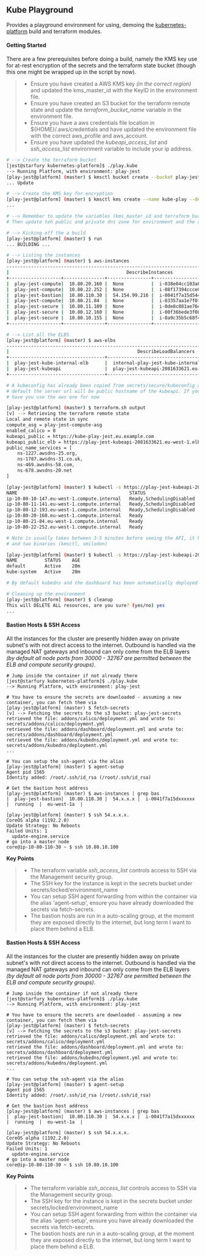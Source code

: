 ## Kube Playground

Provides a playground environment for using, demoing the [kubernetes-platform](https://github.com/gambol99/kubernetes-platform) build and terraform modules.

#### **Getting Started**

There are a few prerequisites before doing a build, namely the KMS key use for at-rest encryption of the secrets and the terraform state bucket (though this one might be wrapped up in the script by now).

> - Ensure you have created a AWS KMS key *(in the correct region)* and updated the kms_master_id with the KeyID in the environment file.
> - Ensure you have created an S3 bucket for the terraform remote state and update the *terraform_bucket_name* variable in the environment file.
> - Ensure you have a aws credentials file location in ${HOME}/.aws/credentials and have updated the environment file with the correct aws_profile and aws_account.
> - Ensure you have updated the *kubeapi_access_list* and *ssh_access_list* environment variable to include your ip address.

```bash
# --> Create the terraform bucket
[jest@starfury kubernetes-platform]$ ./play.kube
--> Running Platform, with environment: play-jest
[play-jest@platform] (master) $ kmsctl bucket create --bucket play-jest-kube-terraform-eu-west-1
... Update

# --> Create the KMS key for encryption
[play-jest@platform] (master) $ kmsctl kms create --name kube-play --description "A shared KMS used for playground builds"
...

# --> Remember to update the variables (kms_master_id and terraform_bucket_name) in the platform/env.tfvars file !!
# Then update teh public and private dns zone for environment and the access lists for ssh and kubeapi access (defaults 0.0.0.0/0)

# --> Kicking off the a build
[play-jest@platform] (master) $ run  
... BUILDING ...

# --> Listing the instances
[play-jest@platform] (master) $ aws-instances
--------------------------------------------------------------------------------------------------------
|                                           DescribeInstances                                          |
+-------------------+---------------+----------------+----------------------+-----------+--------------+
|  play-jest-compute|  10.80.20.160 |  None          |  i-038e04cc103a61161 |  running  |  eu-west-1a  |
|  play-jest-compute|  10.80.22.252 |  None          |  i-08f17394ccce0c69b |  running  |  eu-west-1c  |
|  play-jest-bastion|  10.80.110.30 |  54.154.99.216 |  i-0041f7a15d54455d2 |  running  |  eu-west-1a  |
|  play-jest-compute|  10.80.21.84  |  None          |  i-03357aa1e7f0f6aa9 |  running  |  eu-west-1b  |
|  play-jest-secure |  10.80.11.109 |  None          |  i-0de8c881ae76e6600 |  running  |  eu-west-1b  |
|  play-jest-secure |  10.80.12.160 |  None          |  i-00f36bede3f0894ef |  running  |  eu-west-1c  |
|  play-jest-secure |  10.80.10.155 |  None          |  i-0a9c35b5c68f49100 |  running  |  eu-west-1a  |
+-------------------+---------------+----------------+----------------------+-----------+--------------+

# --> List all the ELBS
[play-jest@platform] (master) $ aws-elbs
--------------------------------------------------------------------------------------------------------------------
|                                               DescribeLoadBalancers                                              |
+-----------------------------------+------------------------------------------------------------------------------+
|  play-jest-kube-internal-elb      |  internal-play-jest-kube-internal-elb-382791532.eu-west-1.elb.amazonaws.com  |
|  play-jest-kubeapi                |  play-jest-kubeapi-2081633621.eu-west-1.elb.amazonaws.com                    |
+-----------------------------------+------------------------------------------------------------------------------+

# A kubeconfig has already been copied from secrets/secure/kubeconfig_admin to ~/.kube/config for you. Note, by
# default the server url will be public hostname of the kubeapi. If you have not set the sub-domain yet your'll
# have you use the aws one for now

[play-jest@platform] (master) $ terraform.sh output
[v] --> Retrieving the terraform remote state
Local and remote state in sync
compute_asg = play-jest-compute-asg
enabled_calico = 0
kubeapi_public = https://kube-play-jest.eu.example.com
kubeapi_public_elb = https://play-jest-kubeapi-2081633621.eu-west-1.elb.amazonaws.com
public_name_services = [
    ns-1227.awsdns-25.org,
    ns-1787.awsdns-31.co.uk,
    ns-469.awsdns-58.com,
    ns-678.awsdns-20.net
]

[play-jest@platform] (master) $ kubectl -s https://play-jest-kubeapi-2081633621.eu-west-1.elb.amazonaws.com get nodes
NAME                                         STATUS                     AGE
ip-10-80-10-147.eu-west-1.compute.internal   Ready,SchedulingDisabled   4m
ip-10-80-11-141.eu-west-1.compute.internal   Ready,SchedulingDisabled   4m
ip-10-80-12-193.eu-west-1.compute.internal   Ready,SchedulingDisabled   5m
ip-10-80-20-160.eu-west-1.compute.internal   Ready                      5m
ip-10-80-21-84.eu-west-1.compute.internal    Ready                      5m
ip-10-80-22-252.eu-west-1.compute.internal   Ready                      5m

# Note is usually takes between 3-5 minutes before seeing the API, it has to download containers (kubelet, hyperkube, kube-auth, kmsctl)
# and two binaries (kmsctl, smilodon)

[play-jest@platform] (master) $ kubectl -s https://play-jest-kubeapi-2081633621.eu-west-1.elb.amazonaws.com get ns
NAME          STATUS    AGE
default       Active    20m
kube-system   Active    20m

# By default kubedns and the dashboard has been automatically deployed via the kube-addons manifest.

# Cleaning up the environment
[play-jest@platform] (master) $ cleanup
This will DELETE ALL resources, are you sure? (yes/no) yes
...
```

#### **Bastion Hosts & SSH Access**

All the instances for the cluster are presently hidden away on private subnet's with not direct access to the internet. Outbound is handled via the managed NAT gateways and inbound can only come from the ELB layers *(by default all node ports from 30000 - 32767 are permitted between the ELB and compute security groups)*.

```shell
# Jump inside the container if not already there
[jest@starfury kubernetes-platform]$ ./play.kube
--> Running Platform, with environment: play-jest

# You have to ensure the secrets are downloaded - assuming a new container, you can fetch them via
[play-jest@platform] (master) $ fetch-secrets
[v] --> Fetching the secrets to the s3 bucket: play-jest-secrets
retrieved the file: addons/calico/deployment.yml and wrote to: secrets/addons/calico/deployment.yml
retrieved the file: addons/dashboard/deployment.yml and wrote to: secrets/addons/dashboard/deployment.yml
retrieved the file: addons/kubedns/deployment.yml and wrote to: secrets/addons/kubedns/deployment.yml
...

# You can setup the ssh-agent via the alias
[play-jest@platform] (master) $ agent-setup
Agent pid 1565
Identity added: /root/.ssh/id_rsa (/root/.ssh/id_rsa)

# Get the bastion host address
[play-jest@platform] (master) $ aws-instances | grep bas
|  play-jest-bastion|  10.80.110.30 |  54.x.x.x |  i-0041f7a15dxxxxxx |  running  |  eu-west-1a  |

[play-jest@platform] (master) $ ssh 54.x.x.x.
CoreOS alpha (1192.2.0)
Update Strategy: No Reboots
Failed Units: 1
  update-engine.service
# go into a master node
core@ip-10-80-110-30 ~ $ ssh 10.80.10.100
```
**Key Points**

> - The terraform variable *ssh_access_list* controls access to SSH via the Management security group.
> - The SSH key for the instance is kept in the secrets bucket under secrets/locked/environment_name
> - You can setup SSH agent forwarding from within the container via the alias 'agent-setup', ensure you have already downloaded the secrets via fetch-secrets.
> - The bastion hosts are run in a auto-scaling group, at the moment they are exposed directly to the internet, but long term I want to place them behind a ELB.

#### **Bastion Hosts & SSH Access**

All the instances for the cluster are presently hidden away on private subnet's with not direct access to the internet. Outbound is handled via the managed NAT gateways and inbound can only come from the ELB layers *(by default all node ports from 30000 - 32767 are permitted between the ELB and compute security groups)*.

```shell
# Jump inside the container if not already there
[jest@starfury kubernetes-platform]$ ./play.kube
--> Running Platform, with environment: play-jest

# You have to ensure the secrets are downloaded - assuming a new container, you can fetch them via
[play-jest@platform] (master) $ fetch-secrets
[v] --> Fetching the secrets to the s3 bucket: play-jest-secrets
retrieved the file: addons/calico/deployment.yml and wrote to: secrets/addons/calico/deployment.yml
retrieved the file: addons/dashboard/deployment.yml and wrote to: secrets/addons/dashboard/deployment.yml
retrieved the file: addons/kubedns/deployment.yml and wrote to: secrets/addons/kubedns/deployment.yml
...

# You can setup the ssh-agent via the alias
[play-jest@platform] (master) $ agent-setup
Agent pid 1565
Identity added: /root/.ssh/id_rsa (/root/.ssh/id_rsa)

# Get the bastion host address
[play-jest@platform] (master) $ aws-instances | grep bas
|  play-jest-bastion|  10.80.110.30 |  54.x.x.x |  i-0041f7a15dxxxxxx |  running  |  eu-west-1a  |

[play-jest@platform] (master) $ ssh 54.x.x.x.
CoreOS alpha (1192.2.0)
Update Strategy: No Reboots
Failed Units: 1
  update-engine.service
# go into a master node
core@ip-10-80-110-30 ~ $ ssh 10.80.10.100
```
**Key Points**

> - The terraform variable *ssh_access_list* controls access to SSH via the Management security group.
> - The SSH key for the instance is kept in the secrets bucket under secrets/locked/environment_name
> - You can setup SSH agent forwarding from within the container via the alias 'agent-setup', ensure you have already downloaded the secrets via fetch-secrets.
> - The bastion hosts are run in a auto-scaling group, at the moment they are exposed directly to the internet, but long term I want to place them behind a ELB.
